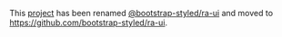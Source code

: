 This [project](https://module.kopaxgroup.com/bootstrap-styled/ra-ui) has been renamed [@bootstrap-styled/ra-ui](https://www.npmjs.com/package/@bootstrap-styled/ra-ui) and moved to https://github.com/bootstrap-styled/ra-ui.
